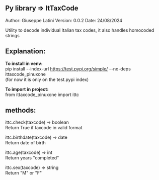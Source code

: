 Py library => ItTaxCode
-

Author: Giuseppe Latini
Version: 0.0.2
Date: 24/08/2024

Utility to decode individual Italian tax codes, it also handles homocoded strings

Explanation:
------------

**To install in venv:**<br />
pip install --index-url https://test.pypi.org/simple/ --no-deps ittaxcode_pinuxone<br />
(for now it is only on the test.pypi index)

**To import in project:**<br />
from ittaxcode_pinuxone import ittc


methods:
--------
ittc.check(taxcode) => boolean<br>
Return True if taxcode in valid format

ittc.birthdate(taxcode) => date<br>
Return date of birth

ittc.age(taxcode) => int<br>
Return years "completed"

ittc.sex(taxcode) => string<br>
Return "M" or "F"
